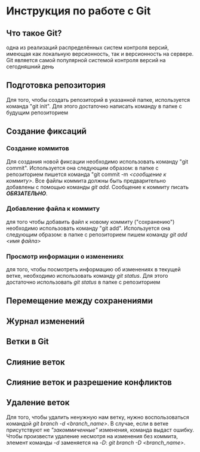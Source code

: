 # Инструкция по работе с Git

## Что такое Git?

одна из реализаций распределённых систем контроля версий, имеющая как локальную версионность, так и версионность на сервере. Git является самой популярной системой контроля версий на сегодняшний день

## Подготовка репозитория
Для того, чтобы создать репозиторий в указанной папке, используется команда "git init". Для этого достаточно написать команду в папке с будущим репозиторием

## Создание фиксаций

### Создание коммитов

Для создания новой фиксации необходимо использовать команду "git commit". Используется она следующим образом: в папке с репозиторием пишется команда "git commit -m *<сообщение к коммиту>*. Все файлы коммита должны быть предварительно добавлены с помощью команды  *git add*. Сообщение к коммиту писать ***ОБЯЗАТЕЛЬНО***.

### Добавление файла к коммиту
для того чтобы добавить файл к новому коммиту ("сохранению") необходимо использовать команду "git add". Используется она следующим образом: в папке с репозиторием пишем команду *git add <имя файла>*

### Просмотр информации о изменениях

для того, чтобы посмотреть информацию об изменениях в текущей ветке, необходимо использовать команду *git status*. Для этого достаточно использовать *git status* в папке с репозиторием

## Перемещение между сохранениями

## Журнал изменений

## Ветки в Git

## Слияние веток

## Слияние веток и разрешение конфликтов

## Удаление веток

Для того, чтобы удалить ненужную нам ветку, нужно воспользоваться командой *git branch -d <branch_name>*. В случае, если в ветке присутствуют не *"закоммиченные"* изменения, команда выдаст ошибку. Чтобы произвести удаление несмотря на изменения без коммита, элемент команды *-d* заменяется на *-D*: *git branch -D <branch_name>*.